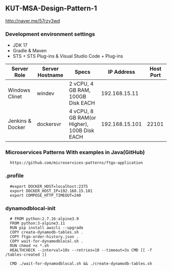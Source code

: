 ## KUT-MSA-Design-Pattern-1

http://naver.me/57rzy3wd

### Development environment settings
- JDK 17
- Gradle & Maven
- STS + STS Plug-ins & Visual Studio Code + Plug-ins

| Server Role             | Server Hostname           | Specs                                             | IP Address      | Host Port |
| ----------------------- | ------------------------- | ------------------------------------------------- | --------------- | --------- |
| Windows Clinet          | windev                    | 2 vCPU, 4 GB RAM, 100GB Disk EACH                 | 192.168.15.11   |           |
| Jenkins & Docker        | dockersvr                 | 4 vCPU, 8 GB RAM(or Higher), 100B Disk EACH       | 192.168.15.101  | 22101     |

### Microservices Patterns With examples in Java(GitHub)

      https://github.com/microservices-patterns/ftgo-application

### .profile
      #export DOCKER_HOST=localhost:2375
      export DOCKER_HOST_IP=192.168.15.101
      export COMPOSE_HTTP_TIMEOUT=240

### dynamodblocal-init

      # FROM python:2.7.16-alpine3.9
      FROM python:3-alpine3.11
      RUN pip install awscli --upgrade
      COPY create-dynamodb-tables.sh .
      COPY ftgo-order-history.json .
      COPY wait-for-dynamodblocal.sh .
      RUN chmod +x *.sh
      HEALTHCHECK --interval=10s --retries=10 --timeout=3s CMD [[ -f /tables-created ]]
      
      CMD ./wait-for-dynamodblocal.sh && ./create-dynamodb-tables.sh
